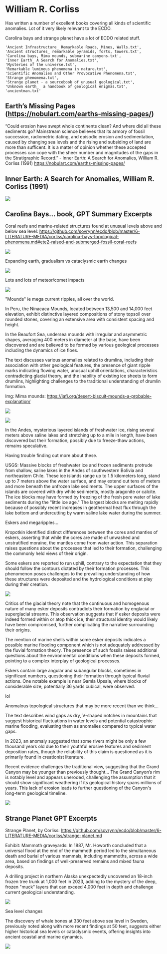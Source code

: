 # William R. Corliss

Has written a number of excellent books covering all kinds of scientific anomalies. Lot of it very likely relevant to the ECDO.

Carolina bays and strange planet have a lot of ECDO related stuff.

```
'Ancient Infrastructure_ Remarkable Roads, Mines, Walls.txt',
'Ancient structures_ remarkable pyramids, forts, towers.txt',
'Carolina bays, Mima mounds, submarine canyons.txt',
'Inner Earth_ A Search for Anomalies.txt',
'Mysteries of the universe.txt',
'Remarkable luminous phenomena in nature.txt',
'Scientific Anomalies and Other Provocative Phenomena.txt',
'Strange phenomena.txt',
'Strange planet - a sourcebook of unusual geological.txt',
'Unknown earth_  a handbook of geological enigmas.txt',
'ancientman.txt'
```

## Earth’s Missing Pages (https://nobulart.com/earths-missing-pages/)

“Could erosion have swept whole continents clean? And where did all these sediments go? Mainstream science believes that its armory of fossil succession, radiometric dating, and episodic erosion and sedimentation, caused by changing sea levels and the rising and subsiding of land are more than sufficent. It is a matter of opinion whether these accepted processes can cope with the sheer number and magnitudes of the gaps in the Stratigraphic Record.” - Inner Earth: A Search for Anomalies, William R. Corliss (1991)
https://nobulart.com/earths-missing-pages/

## Inner Earth: A Search for Anomalies, William R. Corliss (1991)

![](img/corliss.jpg)

## Carolina Bays... book, GPT Summary Excerpts

Coral reefs and marine-related structures found at unusual levels above and below sea level: https://github.com/sovrynn/ecdo/blob/master/6-LITERATURE-MEDIA/corliss/carolina-bays-topological-phenomena.md#ete2-raised-and-submerged-fossil-coral-reefs

![](img/photo_6078@02-12-2024_01-34-39.jpg)

Expanding earth, gradualism vs cataclysmic earth changes

![](img/photo_6079@02-12-2024_01-37-02.jpg)

Lots and lots of meteor/comet impacts

![](img/photo_6080@02-12-2024_01-40-45.jpg)

"Mounds" ie mega current ripples, all over the world.

In Peru, the Ninacaca Mounds, located between 13,500 and 14,000 feet elevation, exhibit distinctive layered compositions of stony topsoil over rounded stones, covering an extensive area with consistent spacing and height.

In the Beaufort Sea, undersea mounds with irregular and asymmetric shapes, averaging 400 meters in diameter at the base, have been discovered and are believed to be formed by various geological processes including the dynamics of ice floes.

The text discusses various anomalies related to drumlins, including their association with other geological features, the presence of giant ripple marks indicating flowing water, unusual uphill orientations, characteristics contradicting glacial theory, and the inability of existing ice sheets to form drumlins, highlighting challenges to the traditional understanding of drumlin formation.

Img: Mima mounds: https://iafi.org/desert-biscuit-mounds-a-probable-explanation/

![](img/photo_6081@02-12-2024_01-48-10.jpg)

![](img/photo_6082@02-12-2024_01-48-11.jpg)

In the Andes, mysterious layered islands of freshwater ice, rising several meters above saline lakes and stretching up to a mile in length, have been discovered but their formation, possibly due to freeze-thaw actions, remains speculative.

Having trouble finding out more about these.

USGS: Massive blocks of freshwater ice and frozen sediments protrude from shallow, saline lakes in the Andes of southwestern Bolivia and northeastern Chile. These ice islands range up to 1.5 kilometers long, stand up to 7 meters above the water surface, and may extend out tens of meters and more beneath the unfrozen lake sediments. The upper surfaces of the islands are covered with dry white sediments, mostly aragonite or calcite. The ice blocks may have formed by freezing of the fresh pore water of lake sediments during the "little ice age." The largest blocks are melting rapidly because of possibly recent increases in geothermal heat flux through the lake bottom and undercutting by warm saline lake water during the summer.

Eskers and megaripples... 

Kropotkin identified distinct differences between the cores and mantles of eskers, asserting that while the cores are made of unwashed and unstratified moraine, the mantles come from water action. This separation raises questions about the processes that led to their formation, challenging the commonly held views of their origin.

Some eskers are reported to run uphill, contrary to the expectation that they should follow the contours dictated by their formation processes. This phenomenon poses challenges to the prevailing understanding of how these structures were deposited and the hydrological conditions at play during their creation.

![](img/photo_6083@02-12-2024_02-13-34.jpg)

Critics of the glacial theory note that the continuous and homogenous nature of many esker deposits contradicts their formation by englacial or superglacial streams. This observation suggests that if esker deposits were indeed formed within or atop thick ice, their structural identity would likely have been compromised, further complicating the narrative surrounding their origins.

The mention of marine shells within some esker deposits indicates a possible marine flooding component which is not adequately addressed by the fluvial formation theory. The presence of such fossils raises additional questions about the environmental conditions when these deposits formed, pointing to a complex interplay of geological processes.

Eskers contain large angular and subangular blocks, sometimes in significant numbers, questioning their formation through typical fluvial actions. One notable example is near Gamla Upsala, where blocks of considerable size, potentially 36 yards cubical, were observed.

lol

Anomalous topological structures that may be more recent than we think...

The text describes wind gaps as dry, V-shaped notches in mountains that suggest historical fluctuations in water levels and potential catastrophic marine flooding, evaluating them as anomalies compared to typical water gaps.

In 2023, an anomaly suggested that some rivers might be only a few thousand years old due to their youthful erosive features and sediment deposition rates, though the reliability of this claim is questioned as it is primarily found in creationist literature.

Recent evidence challenges the traditional view, suggesting that the Grand Canyon may be younger than previously thought... The Grand Canyon’s rim is notably level and appears uneroded, challenging the assumption that it should show significant weathering if its geological history spans millions of years. This lack of erosion leads to further questioning of the Canyon's long-term geological timeline.

![](img/photo_6084@02-12-2024_02-25-56.jpg)

## Strange Planet GPT Excerpts

Strange Planet, by Corliss: https://github.com/sovrynn/ecdo/blob/master/6-LITERATURE-MEDIA/corliss/strange-planet.md

Exhibit: Mammoth graveyards:
In 1887, Mr. Howorth concluded that a universal flood at the end of the mammoth period led to the simultaneous death and burial of various mammals, including mammoths, across a wide area, based on findings of well-preserved remains and mixed fauna deposits.

A drilling project in northern Alaska unexpectedly uncovered an 18-inch frozen tree trunk at 1,000 feet in 2023, adding to the mystery of the deep, frozen "muck" layers that can exceed 4,000 feet in depth and challenge current geological understanding.

![](img/photo_6087@02-12-2024_03-16-15.jpg)

Sea level changes

The discovery of whale bones at 330 feet above sea level in Sweden, previously noted along with more recent findings at 50 feet, suggests either higher historical sea levels or cataclysmic events, offering insights into ancient coastal and marine dynamics.

![](img/photo_6088@02-12-2024_03-18-17.jpg)

